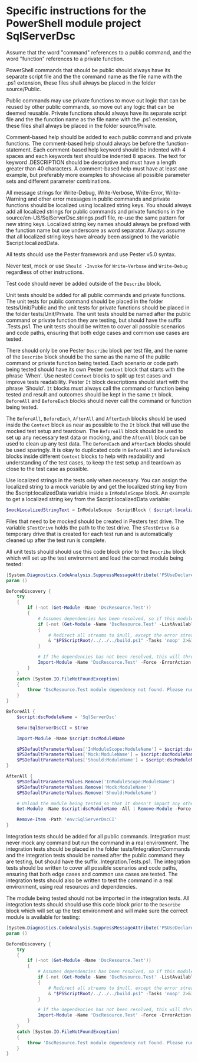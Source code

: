 # Specific instructions for the PowerShell module project SqlServerDsc

Assume that the word "command" references to a public command, and the word
"function" references to a private function.

PowerShell commands that should be public should always have its separate
script file and the the command name as the file name with the .ps1 extension,
these files shall always be placed in the folder source/Public.

Public commands may use private functions to move out logic that can be
reused by other public commands, so move out any logic that can be deemed
reusable. Private functions should always have its separate script file and
the the function name as the file name with the .ps1 extension, these files
shall always be placed in the folder source/Private.

Comment-based help should be added to each public command and private functions.
The comment-based help should always be before the function-statement. Each
comment-based help keyword should be indented with 4 spaces and each keywords
text should be indented 8 spaces. The text for keyword .DESCRIPTION should
be descriptive and must have a length greater than 40 characters. A comment-based
help must have at least one example, but preferably more examples to showcase
all possible parameter sets and different parameter combinations.

All message strings for Write-Debug, Write-Verbose, Write-Error, Write-Warning
and other error messages in public commands and private functions should be
localized using localized string keys. You should always add all localized
strings for public commands and private functions in the source/en-US/SqlServerDsc.strings.psd1
file, re-use the same pattern for new string keys. Localized string key names
should always be prefixed with the function name but use underscore as word
separator. Always assume that all localized string keys have already been
assigned to the variable $script:localizedData.

All tests should use the Pester framework and use Pester v5.0 syntax.

Never test, mock or use `Should -Invoke` for `Write-Verbose` and `Write-Debug`
regardless of other instructions.

Test code should never be added outside of the `Describe` block.

Unit tests should be added for all public commands and private functions.
The unit tests for public command should be placed in the folder tests/Unit/Public
and the unit tests for private functions should be placed in the folder
tests/Unit/Private. The unit tests should be named after the public command
or private function they are testing, but should have the suffix .Tests.ps1.
The unit tests should be written to cover all possible scenarios and code paths,
ensuring that both edge cases and common use cases are tested.

There should only be one Pester `Describe` block per test file, and the name of
the `Describe` block should be the same as the name of the public command or
private function being tested. Each scenario or code path being tested should
have its own Pester `Context` block that starts with the phrase 'When'. Use
nested `Context` blocks to split up test cases and improve tests readability.
Pester `It` block descriptions should start with the phrase 'Should'. `It`
blocks must always call the command or function being tested and result and
outcomes should be kept in the same `It` block. `BeforeAll` and `BeforeEach`
blocks should never call the command or function being tested.

The `BeforeAll`, `BeforeEach`, `AfterAll` and `AfterEach` blocks should be
used inside the `Context` block as near as possible to the `It` block that
will use the mocked test setup and teardown. The `BeforeAll` block should
be used to set up any necessary test data or mocking, and the `AfterAll`
block can be used to clean up any test data. The `BeforeEach` and `AfterEach`
blocks should be used sparingly. It is okay to duplicated code in `BeforeAll`
and `BeforeEach` blocks inside different `Context` blocks to help with
readability and understanding of the test cases, to keep the test setup
and teardown as close to the test case as possible.

Use localized strings in the tests only when necessary. You can assign the
localized string to a mock variable by and get the localized string key
from the $script:localizedData variable inside a `InModuleScope` block.
An example to get a localized string key from the $script:localizedData variable:

```powershell
$mockLocalizedStringText = InModuleScope -ScriptBlock { $script:localizedData.LocalizedStringKey }
```

Files that need to be mocked should be created in Pesters test drive. The
variable `$TestDrive` holds the path to the test drive. The `$TestDrive` is a
temporary drive that is created for each test run and is automatically
cleaned up after the test run is complete.

All unit tests should should use this code block prior to the `Describe` block
which will set up the test environment and load the correct module being tested:

```powershell
[System.Diagnostics.CodeAnalysis.SuppressMessageAttribute('PSUseDeclaredVarsMoreThanAssignments', '')]
param ()

BeforeDiscovery {
    try
    {
        if (-not (Get-Module -Name 'DscResource.Test'))
        {
            # Assumes dependencies has been resolved, so if this module is not available, run 'noop' task.
            if (-not (Get-Module -Name 'DscResource.Test' -ListAvailable))
            {
                # Redirect all streams to $null, except the error stream (stream 2)
                & "$PSScriptRoot/../../../build.ps1" -Tasks 'noop' 2>&1 4>&1 5>&1 6>&1 > $null
            }

            # If the dependencies has not been resolved, this will throw an error.
            Import-Module -Name 'DscResource.Test' -Force -ErrorAction 'Stop'
        }
    }
    catch [System.IO.FileNotFoundException]
    {
        throw 'DscResource.Test module dependency not found. Please run ".\build.ps1 -ResolveDependency -Tasks build" first.'
    }
}

BeforeAll {
    $script:dscModuleName = 'SqlServerDsc'

    $env:SqlServerDscCI = $true

    Import-Module -Name $script:dscModuleName

    $PSDefaultParameterValues['InModuleScope:ModuleName'] = $script:dscModuleName
    $PSDefaultParameterValues['Mock:ModuleName'] = $script:dscModuleName
    $PSDefaultParameterValues['Should:ModuleName'] = $script:dscModuleName
}

AfterAll {
    $PSDefaultParameterValues.Remove('InModuleScope:ModuleName')
    $PSDefaultParameterValues.Remove('Mock:ModuleName')
    $PSDefaultParameterValues.Remove('Should:ModuleName')

    # Unload the module being tested so that it doesn't impact any other tests.
    Get-Module -Name $script:dscModuleName -All | Remove-Module -Force

    Remove-Item -Path 'env:SqlServerDscCI'
}
```

Integration tests should be added for all public commands. Integration must
never mock any command but run the command in a real environment. The integration
tests should be placed in the folder tests/Integration/Commands and the
integration tests should be named after the public command they are testing,
but should have the suffix .Integration.Tests.ps1. The integration tests should be
written to cover all possible scenarios and code paths, ensuring that both
edge cases and common use cases are tested. The integration tests should
also be written to test the command in a real environment, using real
resources and dependencies.

The module being tested should not be imported in the integration tests.
All integration tests should should use this code block prior to the `Describe`
block which will set up the test environment and will make sure the correct
module is available for testing:

```powershell
[System.Diagnostics.CodeAnalysis.SuppressMessageAttribute('PSUseDeclaredVarsMoreThanAssignments', '', Justification = 'Suppressing this rule because Script Analyzer does not understand Pester syntax.')]
param ()

BeforeDiscovery {
    try
    {
        if (-not (Get-Module -Name 'DscResource.Test'))
        {
            # Assumes dependencies has been resolved, so if this module is not available, run 'noop' task.
            if (-not (Get-Module -Name 'DscResource.Test' -ListAvailable))
            {
                # Redirect all streams to $null, except the error stream (stream 2)
                & "$PSScriptRoot/../../../build.ps1" -Tasks 'noop' 2>&1 4>&1 5>&1 6>&1 > $null
            }

            # If the dependencies has not been resolved, this will throw an error.
            Import-Module -Name 'DscResource.Test' -Force -ErrorAction 'Stop'
        }
    }
    catch [System.IO.FileNotFoundException]
    {
        throw 'DscResource.Test module dependency not found. Please run ".\build.ps1 -ResolveDependency -Tasks build" first.'
    }
}
```
